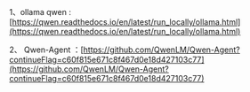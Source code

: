 
1、ollama qwen : [https://qwen.readthedocs.io/en/latest/run_locally/ollama.html](https://qwen.readthedocs.io/en/latest/run_locally/ollama.html)

2、 Qwen-Agent ：[https://github.com/QwenLM/Qwen-Agent?continueFlag=c60f815e671c8f467d0e18d427103c77](https://github.com/QwenLM/Qwen-Agent?continueFlag=c60f815e671c8f467d0e18d427103c77)

